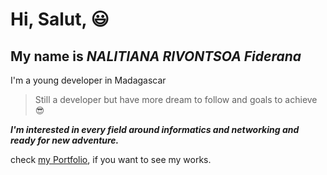 # **Hi, Salut,** 😃  
## My name is *NALITIANA RIVONTSOA Fiderana*  
I'm a young developer in Madagascar  

> Still a developer but have more dream to follow and goals to achieve 😎

***I'm interested in every field around informatics and networking and ready for new adventure.***

check [my Portfolio](https://myportfolio-nalitianafiderana-fideranas-projects-a3df5e1a.vercel.app), if you want to see my works.
